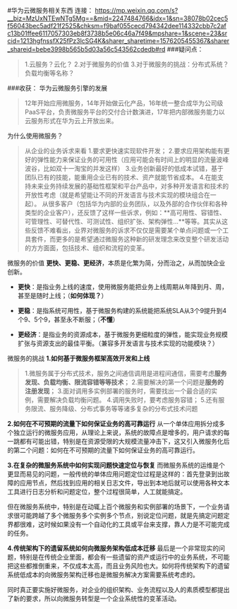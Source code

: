 #华为云微服务相关东西
连接：
https://mp.weixin.qq.com/s?__biz=MzUxNTEwNTg5Mg==&mid=2247484766&idx=1&sn=38078b02cec5f56043bec5adf21f2525&chksm=f9baf055cecd794342dee114332cbb7c2afc13b01ffee6117057303eb8f3738b5e06c46a7f49&mpshare=1&scene=23&srcid=1213hgfnssfX25fPz3lcSG4K&sharer_sharetime=1576205455367&sharer_shareid=bebe3998b565b5d03a56c543562cdedb#rd
###疑问点：
>1.云服务？云化？
>2.对于微服务的价值
>3.对于微服务的挑战：分布式系统？负载均衡等名称？

###收获：
华为云微服务引擎的发展
>12年开始应用微服务，14年开始做云化产品，16年统一整合成华为公司级PaaS平台，负责微服务平台的交付合计数演进，17年把内部微服务能力以云服务形式在华为云上开放出来。

为什么使用微服务？
>从企业的业务诉求来看
    1.要求更快速实现软件开发；
    2.要求应用架构能有更好的弹性能力来保证业务的可用性（应用可能会有时间上的明显的流量波峰波谷，比如双十一淘宝的并发这样）
    3.业务创新最好的低成本试错，基于团队已有的技能，能重用企业已有的技术、资产就能节省成本。
    4.在能支持未来业务持续发展的基础性框架和平台产品中，对多种开发语言和技术的开放性考虑（就是希望能让不同的开发语言与技术实现的模块组合在一起）。
>从很多客户（包括华为内部的业务团队，以及外部的合作伙伴和各种类型的企业客户），还反馈了这样一些诉求，例如：**高可用性、容错性、可管理性、可替代性、可测试性、组织扩张、架构弹性...**等等。其实从这些反馈不难看出，业界对微服务的诉求不仅仅是需要某个单点问题或一个工具套件，而更多的是希望通过微服务这种新的研发理念来改变整个研发活动的方方面面，包括技术、组织和流程的变革。

微服务的价值
**更快、更稳、更经济**，本质是化繁为简，分而治之，从而加快企业创新。
* **更快**：是指业务上线的速度，使用微服务能把业务上线周期从年降到月、周，甚至是随时上线；（**如何体现？**）

* **更稳**：是指系统可用性，基于微服务构建的系统能把系统SLA从3个9提升到4个9、5个9，甚至永不断服；（**不懂**）

* **更经济**：是指业务的资源成本，基于微服务更细粒度的弹性，能实现业务规模扩张与资源支出的最佳平衡。（兼容多开发语言与技术实现的功能模块？）

微服务的挑战
**1.如何基于微服务框架高效开发和上线**
>1.微服务属于分布式技术，服务之间通信调用是进程间通信，需要考虑**服务发现、负载均衡、限流容错等等技术**；
2.需要解决的第一个问题是**服务的注册发现**；
3.面对调用多实例部署的服务时，需要找出一个最合适的实例，需要解决负载均衡问题。
4.调用失败时，要考虑服务容错；
5.还有服务限流、服务降级、分布式事务等等诸多复杂的分布式技术问题

**2.如何在不可预期的流量下如何保证业务的高可靠运行**
从一个单体应用拆分成多个独立运行的微服务应用，从理论上来说，系统的故障点是增多的，用户请求的每一跳都有可能出错，特别是在资源受限的大规模流量冲击下，这又引入微服务化后的第二个问题：如何在不可预期的流量下如何保证业务的高可靠运行。

**3.在复杂的微服务系统中如何实现问题快速定位与恢复**
而微服务系统的运维是个更显而易见的问题，一般传统的单体应用问题定位过程是这样的：首先登录到出故障的应用节点，然后找到应用的相关日志文件，导出到本地后就可以使用各种文本工具进行日志分析和问题定位，整个过程很简单，人工就能搞定。

但在微服务系统中，特别是在动辄上百个微服务和实例部署的场景下，一个业务请求很可能跨越了多个微服务多个实例多个节点，别说定位问题，就是先搞定问题定界都很难，这时候如果没有一个自动化的工具或平台来支撑，靠人力是不可能完成的任务。

**4.传统架构下的遗留系统如何向微服务架构低成本迁移**
最后是一个非常现实的问题，特别是在传统企业里面，都会有一些遗留的资产或运行中的业务系统，不可能把这些都推倒重来，不仅成本太高，而且业务风险也大。如何将传统架构下的遗留系统低成本的向微服务架构迁移也是微服务解决方案需要系统考虑的。

同时真正要实施好微服务，对企业的组织架构、业务流程以及人的素质模型都提出了新的要求，所以向微服务转型是一个企业系统性的变革活动。